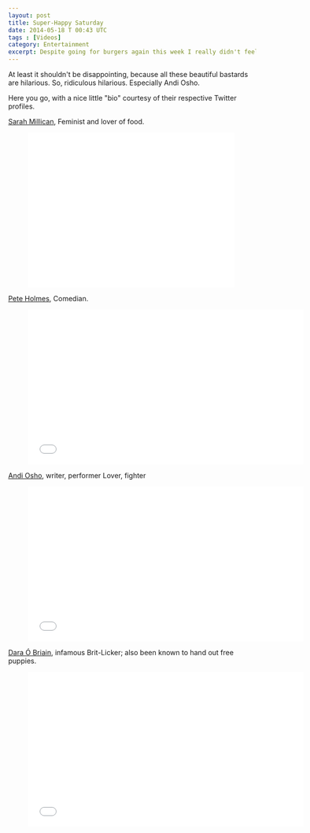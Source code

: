 ```yaml
---
layout: post
title: Super-Happy Saturday
date: 2014-05-18 T 00:43 UTC
tags : [Videos]
category: Entertainment
excerpt: Despite going for burgers again this week I really didn't feel like writing about it. So instead of that, you get a post with videos of stand-up comedians. That's not disappointing, right?
---
```

At least it shouldn't be disappointing, because all these beautiful bastards are hilarious. So, ridiculous hilarious. Especially Andi Osho.

Here you go, with a nice little "bio" courtesy of their respective Twitter profiles.

[Sarah Millican][sarah], Feminist and lover of food.

<div>
<figure class="media-video">
	<iframe width="420" height="315" src="//www.youtube.com/embed/QqA2wUNV9Hs?rel=0" frameborder="0" allowfullscreen> </iframe>
</figure>
</div>

[Pete Holmes][pete], Comedian.

<div>
<figure class="media-video">
	<iframe width="560" height="315" src="//www.youtube.com/embed/ZR7qi7tBaYY?rel=0" frameborder="0" allowfullscreen> </iframe>
</figure>
</div>

[Andi Osho][andi], writer, performer Lover, fighter 

<div>
<figure class="media-video">
	<iframe width="560" height="315" src="//www.youtube.com/embed/hGnTfZkZtEU?rel=0" frameborder="0" allowfullscreen> </iframe>
</figure>
</div>

[Dara Ó Briain][dara], infamous Brit-Licker; also been known to hand out free puppies.

<div>
<figure class="media-video">
	<iframe width="560" height="315" src="//www.youtube.com/embed/s1rnqaXZC5w?rel=0" frameborder="0" allowfullscreen> </iframe>
</figure>
</div>

[pete]: https://twitter.com/peteholmes
[dara]: https://twitter.com/daraobriain
[sarah]: https://twitter.com/SarahMillican75
[andi]: https://twitter.com/andiosho